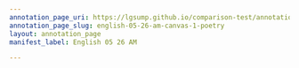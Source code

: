 ```yaml
---
annotation_page_uri: https://lgsump.github.io/comparison-test/annotations/english-05-26-am-canvas-1-poetry.json
annotation_page_slug: english-05-26-am-canvas-1-poetry
layout: annotation_page
manifest_label: English 05 26 AM

---
```

